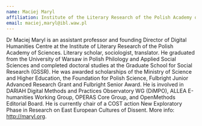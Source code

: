 ```yaml
---
name: Maciej Maryl
affiliation: Institute of the Literary Research of the Polish Academy of Sciences, Warsaw
email: maciej,maryl@ibl.waw.pl
---
```


Dr Maciej Maryl is an assistant professor and founding Director of Digital Humanities Centre at the Institute of Literary Research of the Polish Academy of Sciences. Literary scholar, sociologist, translator. He graduated from the University of Warsaw in Polish Philology and Applied Social Sciences and completed doctoral studies at the Graduate School for Social Research (GSSR). He was awarded scholarships of the Ministry of Science and Higher Education, the Foundation for Polish Science, Fulbright Junior Advanced Research Grant and Fulbright Senior Award. He is involved in DARIAH Digital Methods and Practices Observatory WG (DiMPO), ALLEA E-humanities Working Group, OPERAS Core Group, and OpenMethods Editorial Board. He is currently chair of a COST action New Exploratory Phase in Research on East European Cultures of Dissent. More info: http://maryl.org.
